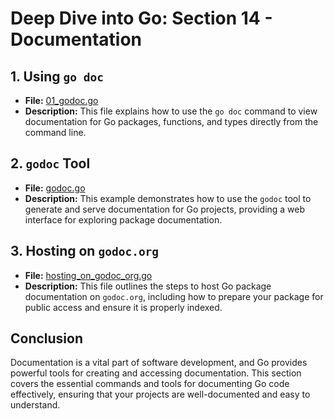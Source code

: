 # **Deep Dive into Go: Section 14 - Documentation**

## **1. Using `go doc`**
- **File:** [01_godoc.go](documentation/01_godoc.go)  
- **Description:** This file explains how to use the `go doc` command to view documentation for Go packages, functions, and types directly from the command line.

## **2. `godoc` Tool**
- **File:** [godoc.go](documentation/godoc.go)  
- **Description:** This example demonstrates how to use the `godoc` tool to generate and serve documentation for Go projects, providing a web interface for exploring package documentation.

## **3. Hosting on `godoc.org`**
- **File:** [hosting_on_godoc_org.go](documentation/hosting_on_godoc_org.go)  
- **Description:** This file outlines the steps to host Go package documentation on `godoc.org`, including how to prepare your package for public access and ensure it is properly indexed.

## **Conclusion**
Documentation is a vital part of software development, and Go provides powerful tools for creating and accessing documentation. This section covers the essential commands and tools for documenting Go code effectively, ensuring that your projects are well-documented and easy to understand.